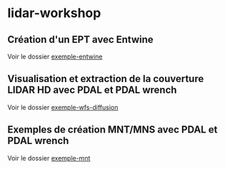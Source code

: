 # lidar-workshop

## Création d'un EPT avec Entwine

Voir le dossier [exemple-entwine](exemple-entwine)

## Visualisation et extraction de la couverture LIDAR HD avec PDAL et PDAL wrench

Voir le dossier [exemple-wfs-diffusion](exemple-wfs-diffusion)

## Exemples de création MNT/MNS avec PDAL et PDAL wrench

Voir le dossier [exemple-mnt](exemple-mnt)
